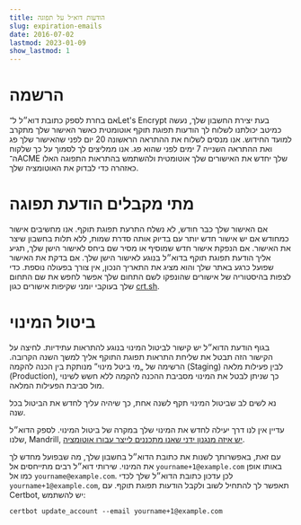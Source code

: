 ```yaml
---
title: הודעות דוא״ל על תפוגה
slug: expiration-emails
date: 2016-07-02
lastmod: 2023-01-09
show_lastmod: 1
---
```



# הרשמה

אם בחרת לספק כתובת דוא״ל ל־Let's Encrypt בעת יצירת החשבון שלך, נעשה כמיטב יכולתנו לשלוח לך הודעות תפוגת תוקף אוטומטית כאשר האישור שלך מתקרב למועד החידוש. אנו מנסים לשלוח את ההתראה הראשונה 20 יום לפני שהאישור שלך פג ואת ההתראה השנייה 7 ימים לפני שהוא פג. אנו ממליצים לך לסמוך על כך שלקוח ה־ACME שלך יחדש את האישורים שלך אוטומטית ולהשתמש בהתראות התפוגה האלו כאזהרה כדי לבדוק את האוטומציה שלך.

# מתי מקבלים הודעת תפוגה

אם האישור שלך כבר חודש, לא נשלח התרעת תפוגת תוקף. אנו מחשיבים אישור כמחודש אם יש אישור חדש יותר עם בדיוק אותה סדרת שמות, ללא תלות בחשבון שיצר את האישור. אם הנפקת אישור חדש שמוסיף או מסיר שם ביחס לאישור הישן שלך, תגיע אליך הודעת תפוגת תוקף בדוא״ל בנוגע לאישור הישן שלך. אם בדקת את האישור שפועל כרגע באתר שלך והוא מציג את התאריך הנכון, אין צורך בפעולה נוספת. כדי לצפות בהיסטוריה של אישורים שהונפקו לשם התחום שלך אפשר לחפש את שם התחום שלך בעוקבי יומני שקיפות אישורים כגון [crt.sh](https://crt.sh/).

# ביטול המינוי

בגוף הודעת הדוא״ל יש קישור לביטול המינוי בנוגע להתראות עתידיות. לחיצה על הקישור הזה תבטל את שליחת התראות תפוגת התוקף אליך למשך השנה הקרובה. הרשימה של „מי ביטל מינוי” מנותקת בין הכנה להקמה (Staging) לבין פעילות מלאה (Production), כך שניתן לבטל את המינוי מסביבת ההכנה להקמה ללא חשש לשינוי מול סביבת הפעילות המלאה.

נא לשים לב שביטול המינוי תקף לשנה אחת, כך שיהיה עליך לחדש את הביטול בכל שנה.

עדיין אין לנו דרך יעילה לחדש את המינוי שלך במקרה של ביטול המינוי. לספק הדוא״ל שלנו, Mandrill, [יש איזה מנגנון ידני שאנו מתכננים לייצר עבורו אוטומציה](https://mandrill.zendesk.com/hc/en-us/articles/360039299913).

עם זאת, באפשרותך לשנות את כתובת הדוא״ל בחשבון שלך, מה שבפועל מחדש לך את המינוי. שירותי דוא״ל רבים מתייחסים אל `yourname+1@example.com` באותו אופן כמו אל `yourname@example.com`. לכן עדכון כתובת הדוא״ל שלך לכדי `yourname+1@example.com`, תאפשר לך להתחיל לשוב ולקבל הודעות תפוגת תוקף. עם Certbot, יש להשתמש:

`certbot update_account --email yourname+1@example.com`
